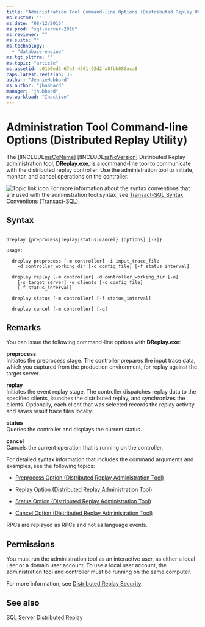 ```yaml
---
title: "Administration Tool Command-line Options (Distributed Replay Utility) | Microsoft Docs"
ms.custom: ""
ms.date: "08/12/2016"
ms.prod: "sql-server-2016"
ms.reviewer: ""
ms.suite: ""
ms.technology: 
  - "database-engine"
ms.tgt_pltfrm: ""
ms.topic: "article"
ms.assetid: c01b0ed3-67e4-4561-92d2-a8fbb086aca8
caps.latest.revision: 35
author: "JennieHubbard"
ms.author: "jhubbard"
manager: "jhubbard"
ms.workload: "Inactive"
---
```

# Administration Tool Command-line Options (Distributed Replay Utility)
  The [!INCLUDE[msCoName](../../includes/msconame-md.md)] [!INCLUDE[ssNoVersion](../../includes/ssnoversion-md.md)] Distributed Replay administration tool, **DReplay.exe**, is a command-line tool to communicate with the distributed replay controller. Use the administration tool to initiate, monitor, and cancel operations on the controller.  
  
 ![Topic link icon](../../database-engine/configure-windows/media/topic-link.gif "Topic link icon") For more information about the syntax conventions that are used with the administration tool syntax, see [Transact-SQL Syntax Conventions &#40;Transact-SQL&#41;](../../t-sql/language-elements/transact-sql-syntax-conventions-transact-sql.md).  
  
## Syntax  
  
```  
  
dreplay {preprocess|replay|status|cancel} [options] [-?]}  
  
Usage:  
  
  dreplay preprocess [-m controller] -i input_trace_file  
    -d controller_working_dir [-c config_file] [-f status_interval]  
  
  dreplay replay [-m controller] -d controller_working_dir [-o]  
    [-s target_server] -w clients [-c config_file]  
    [-f status_interval]  
  
  dreplay status [-m controller] [-f status_interval]  
  
  dreplay cancel [-m controller] [-q]   
```  
  
## Remarks  
 You can issue the following command-line options with **DReplay.exe**:  
  
 **preprocess**  
 Initiates the preprocess stage. The controller prepares the input trace data, which you captured from the production environment, for replay against the target server.  
  
 **replay**  
 Initiates the event replay stage. The controller dispatches replay data to the specified clients, launches the distributed replay, and synchronizes the clients. Optionally, each client that was selected records the replay activity and saves result trace files locally.  
  
 **status**  
 Queries the controller and displays the current status.  
  
 **cancel**  
 Cancels the current operation that is running on the controller.  
  
 For detailed syntax information that includes the command arguments and examples, see the following topics:  
  
-   [Preprocess Option &#40;Distributed Replay Administration Tool&#41;](../../tools/distributed-replay/preprocess-option-distributed-replay-administration-tool.md)  
  
-   [Replay Option &#40;Distributed Replay Administration Tool&#41;](../../tools/distributed-replay/replay-option-distributed-replay-administration-tool.md)  
  
-   [Status Option &#40;Distributed Replay Administration Tool&#41;](../../tools/distributed-replay/status-option-distributed-replay-administration-tool.md)  
  
-   [Cancel Option &#40;Distributed Replay Administration Tool&#41;](../../tools/distributed-replay/cancel-option-distributed-replay-administration-tool.md)  
  
 RPCs are replayed as RPCs and not as language events.  
  
## Permissions  
 You must run the administration tool as an interactive user, as either a local user or a domain user account. To use a local user account, the administration tool and controller must be running on the same computer.  
  
 For more information, see [Distributed Replay Security](../../tools/distributed-replay/distributed-replay-security.md).  
  
## See also  
 [SQL Server Distributed Replay](../../tools/distributed-replay/sql-server-distributed-replay.md)  
  
  
